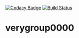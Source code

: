[![Codacy Badge](https://api.codacy.com/project/badge/Grade/4193199aea1a48fcbddb3cbcd9131012)](https://www.codacy.com/app/verygroup0000/verygroup0000?utm_source=github.com&amp;utm_medium=referral&amp;utm_content=verygroup0000/verygroup0000&amp;utm_campaign=Badge_Grade)
[![Build Status](https://travis-ci.org/verygroup0000/verygroup0000.svg?branch=master)](https://travis-ci.org/verygroup0000/verygroup0000)

# verygroup0000
